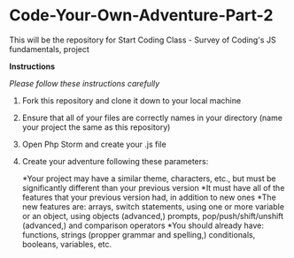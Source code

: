 # Code-Your-Own-Adventure-Part-2
This will be the repository for Start Coding Class - Survey of Coding's JS fundamentals, project 

**Instructions**

*Please follow these instructions carefully*

1. Fork this repository and clone it down to your local machine

2. Ensure that all of your files are correctly names in your directory (name your project the same as this repository)

3. Open Php Storm and create your .js file

4. Create your adventure following these parameters:
      
      *Your project may have a similar theme, characters, etc., but must be significantly different than your previous version
      *It must have all of the features that your previous version had, in addition to new ones
      *The new features are: arrays, switch statements, using one or more variable or an object, using objects (advanced,)              prompts, pop/push/shift/unshift (advanced,) and comparison operators
      *You should already have: functions, strings (propper grammar and spelling,) conditionals, booleans, variables, etc. 

